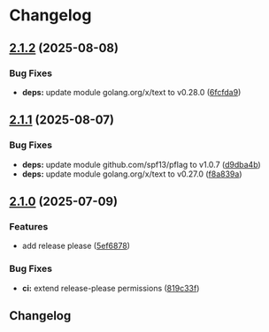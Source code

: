 # Changelog

## [2.1.2](https://github.com/restinthemiddle/restinthemiddle/compare/v2.1.1...v2.1.2) (2025-08-08)


### Bug Fixes

* **deps:** update module golang.org/x/text to v0.28.0 ([6fcfda9](https://github.com/restinthemiddle/restinthemiddle/commit/6fcfda9e0c74b95e412c4b3b70a3a4a33910d8ec))

## [2.1.1](https://github.com/restinthemiddle/restinthemiddle/compare/v2.1.0...v2.1.1) (2025-08-07)


### Bug Fixes

* **deps:** update module github.com/spf13/pflag to v1.0.7 ([d9dba4b](https://github.com/restinthemiddle/restinthemiddle/commit/d9dba4b5b5d8ad5bb65a55a1e04c055dcb5c4b8b))
* **deps:** update module golang.org/x/text to v0.27.0 ([f8a839a](https://github.com/restinthemiddle/restinthemiddle/commit/f8a839a0829109a5e52577f2f42d50e88fc265b6))

## [2.1.0](https://github.com/restinthemiddle/restinthemiddle/compare/2.0.1...v2.1.0) (2025-07-09)


### Features

* add release please ([5ef6878](https://github.com/restinthemiddle/restinthemiddle/commit/5ef68786d4da16c37bbce9f6dee5d7968fdd4482))


### Bug Fixes

* **ci:** extend release-please permissions ([819c33f](https://github.com/restinthemiddle/restinthemiddle/commit/819c33f7c5b1a8b756f5e9bfda80e4b644fc1ac1))

## Changelog
